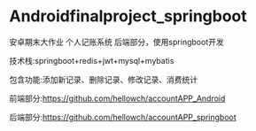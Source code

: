 # Androidfinalproject_springboot
安卓期末大作业 个人记账系统 后端部分，使用springboot开发

技术栈:springboot+redis+jwt+mysql+mybatis


包含功能:添加新记录、删除记录、修改记录、消费统计


前端部分:https://github.com/hellowch/accountAPP_Android

后端部分:https://github.com/hellowch/accountAPP_springboot
